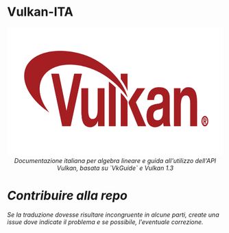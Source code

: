 # Vulkan-ITA
<p align="center">
<img src="Vulkan_Logo.png" alt="Logo" width="600" height="300"/><br>
<em>Documentazione italiana per algebra lineare e guida all'utilizzo dell'API Vulkan, basata su `VkGuide` e Vulkan 1.3
</p>



# Contribuire alla repo

Se la traduzione dovesse risultare incongruente in alcune parti, create una issue dove indicate il problema e se possibile, l'eventuale correzione.
